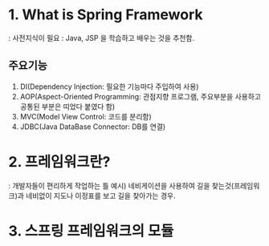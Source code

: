 # 1. What is Spring Framework
  : 사전지식이 필요 : Java, JSP 을 학습하고 배우는 것을 추천함.
  ## 주요기능
  1. DI(Dependency Injection: 필요한 기능마다 주입하여 사용)
  2. AOP(Aspect-Oriented Programming: 관점지향 프로그램, 주요부분을 사용하고 공통된 부분은 띠었다 붙였다 함)
  3. MVC(Model View Control: 코드를 분리함)
  4. JDBC(Java DataBase Connector: DB를 연결)

# 2. 프레임워크란?
  : 개발자들이 편리하게 작업하는 틀
  예시) 네비게이션을 사용하여 길을 찾는것(프레임워크)과 네비없이 지도나 이정표를 보고 길을 찾아가는 경우.

# 3. 스프링 프레임워크의 모듈
